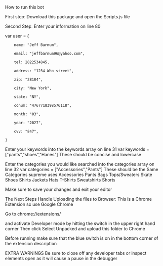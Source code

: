 How to run this bot

First step: 
Download this package and open the Scripts.js file

Second Step:
Enter your information on line 80

 var user = {
 
        name: "Jeff Barnum",
        
        email: "jeffbarnum96@yahoo.com",
        
        tel: 2022534845,
        
        address: "1234 Who street",
        
        zip: "28104",
        
        city: "New York",
        
        state: "NY",
        
        ccnum: "4767718398576118",
        
        month: "03",
        
        year: "2027",
        
        cvv: "847",
        
    }

Enter your keywords into the keywords array on line 31 
var keywords = ["pants","shoes","Hanes"] 
These should be concise and lowercase

Enter the categories you would like searched into the categories array on line 32 
var categories = ["Accessories","Pants"] 
These should be the Same Categories supreme uses 
        Accessories
        Pants
        Bags
        Tops/Sweaters
        Skate 
        Shoes 
        Shirts 
        Jackets 
        Hats
        T-Shirts 
        Sweatshirts 
        Shorts 
        
Make sure to save your changes and exit your editor

The Next Steps Handle Uploading the files to Browser:
This is a Chrome Extension so use Google Chrome

Go to 
chrome://extensions/

and activate Developer mode by hitting the switch in the upper right hand corner
Then click Select Unpacked and upload this folder to Chrome

Before running make sure that the blue switch is on in the bottom corner of the extension description

EXTRA WARNINGS
Be sure to close off any developer tabs or inspect elements open as it will cause a pause in the debugger
